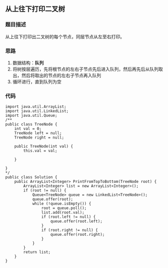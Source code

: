 ## 从上往下打印二叉树

### 题目描述
从上往下打印出二叉树的每个节点，同层节点从左至右打印。

### 思路
1. 数据结构：**队列**
2. 将树按层遍历，先将根节点的左右子节点先后进入队列，然后再先后从队列取出，然后将取出的节点的左右子节点再入队列
3. 循环进行，直到队列为空

### 代码
    import java.util.ArrayList;
    import java.util.LinkedList;
    import java.util.Queue;
    /**
    public class TreeNode {
        int val = 0;
        TreeNode left = null;
        TreeNode right = null;
    
        public TreeNode(int val) {
            this.val = val;
    
        }
    
    }
    */
    public class Solution {
        public ArrayList<Integer> PrintFromTopToBottom(TreeNode root) {
            ArrayList<Integer> list = new ArrayList<Integer>();
            if (root != null) {
    	        Queue<TreeNode> queue = new LinkedList<TreeNode>(); 
    	        queue.offer(root);
    	        while (!queue.isEmpty()) {
    	        	root = queue.poll();
    	        	list.add(root.val);
    	        	if (root.left != null) {
    	        		queue.offer(root.left);
    	        	}
    	        	if (root.right != null) {
    	        		queue.offer(root.right);
    	        	}
    	        }
            }
            return list;
        }
    }

